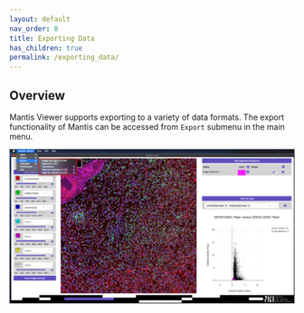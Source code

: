 ```yaml
---
layout: default
nav_order: 8
title: Exporting Data
has_children: true
permalink: /exporting_data/
---
```


## Overview

Mantis Viewer supports exporting to a variety of data formats. The export functionality of Mantis can be accessed from `Export` submenu in the main menu.

![Export Submenu](../../assets/images/export_menu.png)
